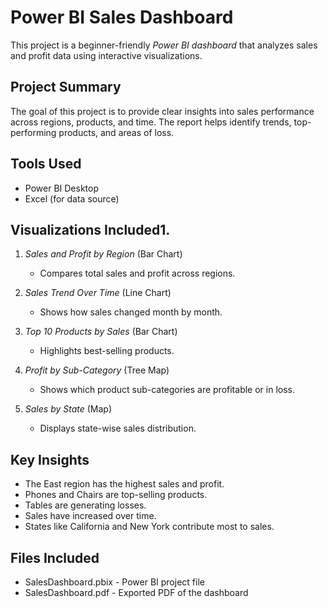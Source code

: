 # Power BI Sales Dashboard

This project is a beginner-friendly *Power BI dashboard* that analyzes sales and profit data using interactive visualizations.

## Project Summary

The goal of this project is to provide clear insights into sales performance across regions, products, and time. The report helps identify trends, top-performing products, and areas of loss.

## Tools Used

- Power BI Desktop
- Excel (for data source)

## Visualizations Included1. 
1. *Sales and Profit by Region* (Bar Chart)  
   - Compares total sales and profit across regions.

2. *Sales Trend Over Time* (Line Chart)  
   - Shows how sales changed month by month.

3. *Top 10 Products by Sales* (Bar Chart)  
   - Highlights best-selling products.

4. *Profit by Sub-Category* (Tree Map)  
   - Shows which product sub-categories are profitable or in loss.

5. *Sales by State* (Map)  
   - Displays state-wise sales distribution.

## Key Insights

- The East region has the highest sales and profit.
- Phones and Chairs are top-selling products.
- Tables are generating losses.
- Sales have increased over time.
- States like California and New York contribute most to sales.

## Files Included

- SalesDashboard.pbix - Power BI project file
- SalesDashboard.pdf - Exported PDF of the dashboard
